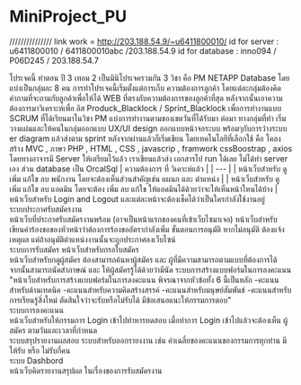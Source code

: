 # MiniProject_PU

///////////////
link work = http://203.188.54.9/~u6411800010/
id for server : u6411800010 / 6411800010abc /203.188.54.9
id for database : inno094 / P06D245 / 203.188.54.7


โปรเจคนี้ ทำตอน ปี 3 เทอม 2 เป็นมินิโปรเจครวมกัน 3 วิชา คือ PM NETAPP Database โดยแบ่งเป็นกลุ่มละ 8 คน การทำโปรเจคนี้เริ่มตั้งแต่การเก็บ ความต้องการลูกค้า โดยแต่ละกลุ่มต้องคิดคำถามที่จะถามกับลูกค้าเพื่อให้ได้
WEB ที่ตรงกับความต้องการของลูกค้าที่สุด หลังจากนั้นเอาความต้องการมาวิเคราะห์เพื่อ ลิส Produck_Blacklock / Sprint_Blacklock เพื่อการทำงานแบบ SCRUM ที่ได้เรียนมาในวิชา PM แบ่งการทำงานตามของเขตวันที่ได้รับมา
ต่อมา ทางกลุ่มที่ทำ เริ่มวางแผ่นและให้คนในกลุ่มออกแบบ UX/UI design ออกแบบหน้าจอระบบ พร้อมๆกับการว่างระบบ er diagram แล้วส่งตาม sprint หลังจากผ่านแล้วก็เริ่มเขียน โดยเทคโนโลยีที่เลือกใช้ คือ โคลงสร้าง MVC , ภาษา PHP ,
HTML , CSS , javascrip , framwork cssBoostrap , axios โดยทางอาจารมี Server ให้เตรียมไว้แล้ว เราเขียนแล้วส่ง เอกสารไป run ได้เลย ไม่ได้ทำ server เอง ส่วน database เป็น OrcalSql 
  | ความต้องการ ที่ วิเคาะห์แล้ว |
  | --- |
  | หน้าเว็บสำหรับ ดู เพิ่ม แก้ใข ลบ พนักงาน โดยจะต้องเห็นส่วนสำคัญเช่น แผนก และ ตำแหน่ง |
  | หน้าเว็บสำหรับ ดู เพิ่ม แก้ใข ลบ แอดมิน โดยจะต้อง เพิ่ม ลบ แก้ใข ให้แอดมินได้ด้วยว่าจะให้เห็นหน้าใหนได้บ้าง |	
  หน้าเว็บสำหรับ Login and Logout และแต่ละหน้าจะต้องเช็คได้ว่าเป็นใครกำลังใช้งานอยู่	
ระบบประกาศรับสมัครงาน	
  หน้าเว็บที่ประกาศรับสมัครงานพร้อม (อาจเป็นหน้าแรกของคนที่เข้าเว็บไซมาเจอ)	
  หน้าเว็บสำหรับ เขียนคำร้องขอของหัวหน้าว่าต้องการร้องขออัตรากำลังเพิ่ม  ขั้นตอนการอนุมัติ หากไม่อนุมัติ ต้องแจ้งเหตุผล แต่ถ้าอนุมัติตำแหน่งงานนั้นจะถูกประกาศลงเว็บไซน์	
ระบบการรับสมัคร	
  หน้าเว็บสำหรับกรอใบสมัคร	
  หน้าเว็บสำหรับกดูผู้สมัคร ต้องสามารถค้นหาผู้สมัคร และ ผู้ที่มีความสามารถตามแบบที่ต้องการได้	
  จากนั้นสามารถนัดสำภาษณ์ และ ให้ผู้สมัครรู้ได้ด้วยว่ามีนัด	
ระบบการสร้างแบบฟอร์มในการลงคะแนน	
  "หน้าเว็บสำหรับการสร้างแบบฟอร์มในการลงคะแนน พิจรณาจากหัวข้อทั้ง 6 นี้เป็นหลัก
    -คะแนนสำหรับด้านเทคนิค
    -คะแนนสำหรับความคิดสร้างสรรค์
    -คะแนนสำหรับมนุษย์สัมพันธ์
    -คะแนนสำหรับการเรียนรู้สิ่งใหม่
  ตัดสินใจว่าจะรับหรือไม่รับได้
  มีข้อเสนอแนะให้กรรมการตอบ"	
ระบบการลงคะแนน	
    หน้าเว็บสำหรับให้กรรมการ Login เข้าไปทำหารทดสอบ เมื่อทำการ Login เข้าไปแล้วจะต้องเห็น ผู้สมัคร ตามวันและเวลาที่กำหนด	
ระบบสรุปรายงานผลสอบ	
ระบบสำหรับออกรายงงาน เช่น ค่าเฉลี่ยของคะแนนของกรรมการทุกท่าน มีให้รับ หรือ ไม่รับกี่คน	
ระบบ Dashbord	
    หน้าเว็บคิดรายงานสรุปผล ในเรื่องของการรับสมัครงาน	
